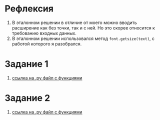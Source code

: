 # Рефлексия

1.	В эталонном решении в отличие от моего можно вводить расширение как без точки, так и с  ней. Но это скорее относится к требованию входных данных.
2.	В эталонном решении использовался метод `font.getsize(text)`, с работой которого я разобрался. 



# Задание 1
1. [ссылка на .py файл c функциями](dictionaries.py)


# Задание 2

1. [ссылка на .py файл c функциями](dictionaries2.py)




